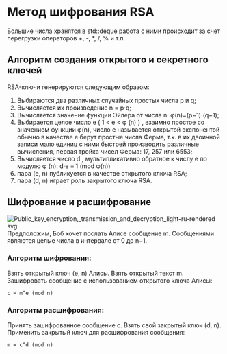 # Метод шифрования RSA

Большие числа хранятся в std::deque работа с ними происходит за счет перегрузки операторов +, -, *, /, % и т.п.

## Алгоритм создания открытого и секретного ключей

RSA-ключи генерируются следующим образом:

1) Выбираются два различных случайных простых числа p и q;
2) Вычисляется их произведение n = p⋅q;
3) Вычисляется значение функции Эйлера от числа n: φ(n)=(p−1)⋅(q−1);
4) Выбирается целое число e ( 1 < e < φ (n) ) , взаимно простое со значением функции φ(n), число e называется открытой экспонентой обычно в качестве е берут простые числа Ферма, т.к. в их двоичной записи мало единиц с ними быстрей производить различные вычисления, первая тройка чисел Ферма: 17, 257 или 6553;
5) Вычисляется число d , мультипликативно обратное к числу e по модулю φ (n):
                   d⋅e ≡ 1 (mod φ(n))
6) пара (e, n) публикуется в качестве открытого ключа RSA;
7) пара (d, n) играет роль закрытого ключа RSA.

## Шифрование и расшифрование
![Public_key_encryption,_transmission_and_decryption_light-ru-rendered svg](https://github.com/user-attachments/assets/067c209d-4ebd-4a34-ae41-9218f1b2df64)
Предположим, Боб хочет послать Алисе сообщение m. Сообщениями являются целые числа в интервале от 0 до n−1.
### Алгоритм шифрования:
Взять открытый ключ (e, n) Алисы. Взять открытый текст m. Зашифровать сообщение с использованием открытого ключа Алисы:
    
    c = m^e (mod n)      
### Алгоритм расшифрования:
Принять зашифрованное сообщение c. Взять свой закрытый ключ (d, n). Применить закрытый ключ для расшифрования сообщения:
    
    m = c^d (mod n)
